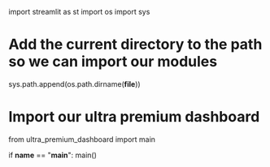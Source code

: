 import streamlit as st
import os
import sys

# Add the current directory to the path so we can import our modules
sys.path.append(os.path.dirname(__file__))

# Import our ultra premium dashboard
from ultra_premium_dashboard import main

if __name__ == "__main__":
    main()